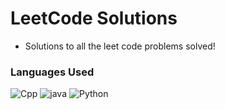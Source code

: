 # LeetCode Solutions
- Solutions to all the leet code problems solved!

### Languages Used
![Cpp](https://img.shields.io/badge/C%2B%2B-00599C?style=for-the-badge&logo=c%2B%2B&logoColor=white) ![java](https://img.shields.io/badge/Java-ED8B00?style=for-the-badge&logo=java&logoColor=white) ![Python](https://img.shields.io/badge/Python3-FFD43B?style=for-the-badge&logo=python&logoColor=blue)

